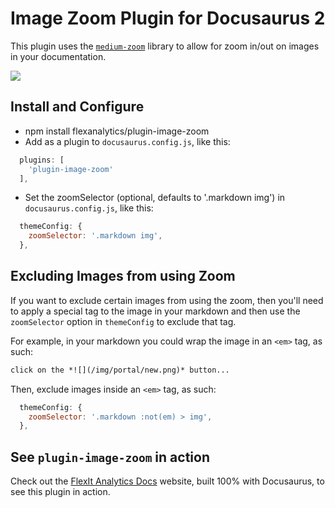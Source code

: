 # Image Zoom Plugin for Docusaurus 2

This plugin uses the [`medium-zoom`](https://github.com/francoischalifour/medium-zoom) library to allow for zoom in/out on images in your documentation.

![](/img/zoom_example.gif)

## Install and Configure

* npm install flexanalytics/plugin-image-zoom
* Add as a plugin to `docusaurus.config.js`, like this:
``` js
  plugins: [
    'plugin-image-zoom'
  ],
```
* Set the zoomSelector (optional, defaults to '.markdown img') in `docusaurus.config.js`, like this:
``` js
  themeConfig: {
    zoomSelector: '.markdown img',
  },
```

## Excluding Images from using Zoom

If you want to exclude certain images from using the zoom, then you'll need to apply a special tag to the image in your markdown and then use the `zoomSelector` option in `themeConfig` to exclude that tag.

For example, in your markdown you could wrap the image in an `<em>` tag, as such:
``` md
click on the *![](/img/portal/new.png)* button...
```

Then, exclude images inside an `<em>` tag, as such:
``` js
  themeConfig: {
    zoomSelector: '.markdown :not(em) > img',
  },
```


## See `plugin-image-zoom` in action

Check out the [FlexIt Analytics Docs](https://learn.flexitanalytics.com/) website, built 100% with Docusaurus, to see this plugin in action.

